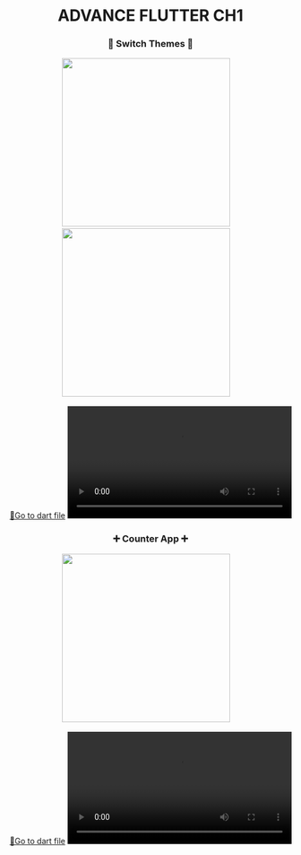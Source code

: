 <h1 align="center">ADVANCE FLUTTER CH1</h1>

<h3 align="center">🌅 Switch Themes 🌃</h3>
<p align="center">
  <img src='https://github.com/Aayush141105/Adv_Flutter_Ch1/assets/133498952/6fd8821e-72e1-4ef9-897d-2639a1e794c0' width = 300>&nbsp;&nbsp;&nbsp;&nbsp;
  <img src='https://github.com/Aayush141105/Adv_Flutter_Ch1/assets/133498952/511ddc0b-0b18-4236-8455-609edced56f2' width = 300>&nbsp;&nbsp;&nbsp;&nbsp;

  <div align="center">
    <a href="https://github.com/Aayush141105/Adv_Flutter_Ch1/tree/master/lib/Theme%20Change">🔗Go to dart file</a>

<video src="https://github.com/Aayush141105/Adv_Flutter_Ch1/assets/133498952/1169695b-134a-4bc3-b75f-610945502dfe" width="400">
  </div>
</p>
<h3 align="center">➕ Counter App ➕</h3>
<p align="center">
  <img src='https://github.com/Aayush141105/Adv_Flutter_Ch1/assets/133498952/0f22af94-563d-41a7-aa2b-597b8aaa3a5d' width = 300>&nbsp;&nbsp;&nbsp;&nbsp;

  <div align="center">
    <a href="https://github.com/Aayush141105/Adv_Flutter_Ch1/tree/master/lib/Counter%20App">🔗Go to dart file</a>

<video src="https://github.com/Aayush141105/Adv_Flutter_Ch1/assets/133498952/39891868-85c1-499a-9b7a-8cae37f96dd5" width="400">
  </div>
</p>







